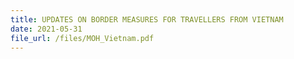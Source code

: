 ```yaml
---
title: UPDATES ON BORDER MEASURES FOR TRAVELLERS FROM VIETNAM
date: 2021-05-31
file_url: /files/MOH_Vietnam.pdf
---
```

